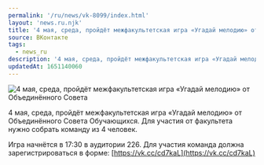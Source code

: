 ```yaml
---
permalink: '/ru/news/vk-8099/index.html'
layout: 'news.ru.njk'
title: '4 мая, среда, пройдёт межфакультетская игра «Угадай мелодию» от Объединённого Совета'
source: ВКонтакте
tags:
  - news_ru
description: '4 мая, среда, пройдёт межфакультетская игра «Угадай мелодию» от Объединённого Совета'
updatedAt: 1651140060
---
```

![4 мая, среда, пройдёт межфакультетская игра «Угадай мелодию» от Объединённого Совета](https://sun9-60.userapi.com/s/v1/ig2/N0FrwB3z4Mak6WvvOZEOf6xqMrrkS4LJTaUw69fPkspDr7x8HO2Vft8WMwA747HErHW8OrKzfapgUQaTrTXyxEqC.jpg?size=1080x1080&quality=96&type=album)

4 мая, среда, пройдёт межфакультетская игра «Угадай мелодию» от Объединённого Совета Обучающихся. Для участия от факультета нужно собрать команду из 4 человек.

Игра начнётся в 17:30 в аудитории 226. Для участия команда должна зарегистрироваться в форме: [https://vk.cc/cd7kaL](https://vk.cc/cd7kaL)
